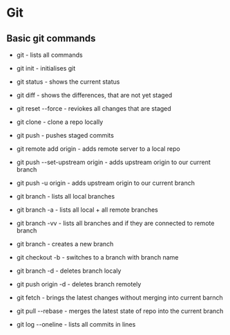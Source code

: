 # Git

## Basic git commands

- git - lists all commands
- git init - initialises git
- git status - shows the current status
- git diff - shows the differences, that are not yet staged
- git reset --force - reviokes all changes that are staged
- git clone <repo-address> - clone a repo locally
- git push - pushes staged commits
- git remote add origin <repo-address> - adds remote server to a local repo
- git push --set-upstream origin <repo-address>  - adds upstream origin to our current branch
- git push -u origin <repo-address> - adds upstream origin to our current branch

- git branch - lists all local branches
- git branch -a - lists all  local + all remote branches
- git branch -vv - lists all branches and if they are connected to remote branch
- git branch <branch-name> - creates a new branch
- git checkout -b <branch-name> - switches to a branch with branch name <branch-name>

- git branch -d  <branch-name> - deletes branch localy
- git push origin -d <branch-name> - deletes branch remotely

- git fetch - brings the latest changes without merging into current barnch
- git pull --rebase - merges the latest state of repo into the current branch

- git log --oneline - lists all commits in lines

